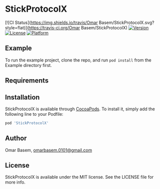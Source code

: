 # StickProtocolX

[![CI Status](https://img.shields.io/travis/Omar Basem/StickProtocolX.svg?style=flat)](https://travis-ci.org/Omar Basem/StickProtocolX)
[![Version](https://img.shields.io/cocoapods/v/StickProtocolX.svg?style=flat)](https://cocoapods.org/pods/StickProtocolX)
[![License](https://img.shields.io/cocoapods/l/StickProtocolX.svg?style=flat)](https://cocoapods.org/pods/StickProtocolX)
[![Platform](https://img.shields.io/cocoapods/p/StickProtocolX.svg?style=flat)](https://cocoapods.org/pods/StickProtocolX)

## Example

To run the example project, clone the repo, and run `pod install` from the Example directory first.

## Requirements

## Installation

StickProtocolX is available through [CocoaPods](https://cocoapods.org). To install
it, simply add the following line to your Podfile:

```ruby
pod 'StickProtocolX'
```

## Author

Omar Basem, omarbasem.0101@gmail.com

## License

StickProtocolX is available under the MIT license. See the LICENSE file for more info.
